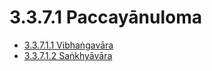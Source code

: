 

# 3.3.7.1 Paccayānuloma

* [3.3.7.1.1 Vibhaṅgavāra](3.3.7.1/3.3.7.1.1.md)
* [3.3.7.1.2 Saṅkhyāvāra](3.3.7.1/3.3.7.1.2.md)



